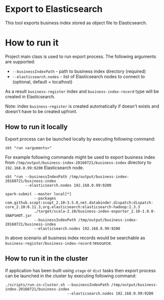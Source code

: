 # Export to Elasticsearch

This tool exports business index stored as object file to Elasticsearch.

# How to run it

Project main class is used to run export process. The following arguments are supported:

- `--businessIndexPath` - path to business index directory (required)
- `--elasticsearch.nodes` - list of Elasticsearch nodes to connect to (optional, default = localhost)

As a result `business-register` index and `business-index-record` type will be created in Elasticsearch.

Note: index `business-register` is created automatically if doesn't exists and doesn't have to be created upfront.

## How to run it locally

Export process can be launched locally by executing following command:

```
sbt "run <arguments>"
```

For example following commands might be used to export business index from `/tmp/output/business-index-20160721/business-index` directory to `192.168.0.99:9200` Elasticsearch node.

```
sbt "run --businessIndexPath /tmp/output/business-index-20160721/business-index
         --elasticsearch.nodes 192.168.0.99:9200
```


```
spark-submit --master local[*]
             --packages com.github.scopt:scopt_2.10:3.5.0,net.databinder.dispatch:dispatch-core_2.10:0.11.3,org.elasticsearch:elasticsearch-hadoop:2.3.3
             ./target/scala-2.10/business-index-exporter_2.10-1.0.0-SNAPSHOT.jar
             --businessIndexPath /tmp/output/business-index-20160721/business-index
             --elasticsearch.nodes 192.168.0.99:9200
```

In above scenario all business index records would be searchable as `business-register/business-index-record` resource.

## How to run it in the cluster

If application has been built using `stage` or `dist` tasks then export process can be launched in the cluster by executing following command:

```
./scripts/run-in-cluster.sh --businessIndexPath /tmp/output/business-index-20160721/business-index
                            --elasticsearch.nodes 192.168.0.99:9200
```